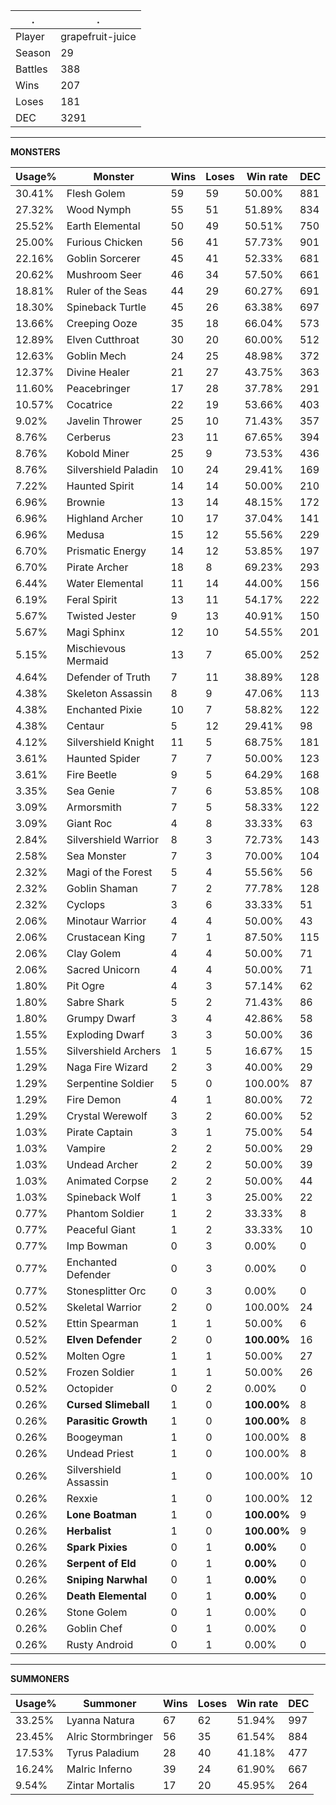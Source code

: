 .|.
|-|-
Player|grapefruit-juice
Season|29
Battles|388
Wins|207
Loses|181
DEC|3291

---
**MONSTERS**

Usage%|Monster|Wins|Loses|Win rate|DEC|
-|-|-|-|-|-|
30.41%|Flesh Golem|59|59|50.00%|881|
27.32%|Wood Nymph|55|51|51.89%|834|
25.52%|Earth Elemental|50|49|50.51%|750|
25.00%|Furious Chicken|56|41|57.73%|901|
22.16%|Goblin Sorcerer|45|41|52.33%|681|
20.62%|Mushroom Seer|46|34|57.50%|661|
18.81%|Ruler of the Seas|44|29|60.27%|691|
18.30%|Spineback Turtle|45|26|63.38%|697|
13.66%|Creeping Ooze|35|18|66.04%|573|
12.89%|Elven Cutthroat|30|20|60.00%|512|
12.63%|Goblin Mech|24|25|48.98%|372|
12.37%|Divine Healer|21|27|43.75%|363|
11.60%|Peacebringer|17|28|37.78%|291|
10.57%|Cocatrice|22|19|53.66%|403|
9.02%|Javelin Thrower|25|10|71.43%|357|
8.76%|Cerberus|23|11|67.65%|394|
8.76%|Kobold Miner|25|9|73.53%|436|
8.76%|Silvershield Paladin|10|24|29.41%|169|
7.22%|Haunted Spirit|14|14|50.00%|210|
6.96%|Brownie|13|14|48.15%|172|
6.96%|Highland Archer|10|17|37.04%|141|
6.96%|Medusa|15|12|55.56%|229|
6.70%|Prismatic Energy|14|12|53.85%|197|
6.70%|Pirate Archer|18|8|69.23%|293|
6.44%|Water Elemental|11|14|44.00%|156|
6.19%|Feral Spirit|13|11|54.17%|222|
5.67%|Twisted Jester|9|13|40.91%|150|
5.67%|Magi Sphinx|12|10|54.55%|201|
5.15%|Mischievous Mermaid|13|7|65.00%|252|
4.64%|Defender of Truth|7|11|38.89%|128|
4.38%|Skeleton Assassin|8|9|47.06%|113|
4.38%|Enchanted Pixie|10|7|58.82%|122|
4.38%|Centaur|5|12|29.41%|98|
4.12%|Silvershield Knight|11|5|68.75%|181|
3.61%|Haunted Spider|7|7|50.00%|123|
3.61%|Fire Beetle|9|5|64.29%|168|
3.35%|Sea Genie|7|6|53.85%|108|
3.09%|Armorsmith|7|5|58.33%|122|
3.09%|Giant Roc|4|8|33.33%|63|
2.84%|Silvershield Warrior|8|3|72.73%|143|
2.58%|Sea Monster|7|3|70.00%|104|
2.32%|Magi of the Forest|5|4|55.56%|56|
2.32%|Goblin Shaman|7|2|77.78%|128|
2.32%|Cyclops|3|6|33.33%|51|
2.06%|Minotaur Warrior|4|4|50.00%|43|
2.06%|Crustacean King|7|1|87.50%|115|
2.06%|Clay Golem|4|4|50.00%|71|
2.06%|Sacred Unicorn|4|4|50.00%|71|
1.80%|Pit Ogre|4|3|57.14%|62|
1.80%|Sabre Shark|5|2|71.43%|86|
1.80%|Grumpy Dwarf|3|4|42.86%|58|
1.55%|Exploding Dwarf|3|3|50.00%|36|
1.55%|Silvershield Archers|1|5|16.67%|15|
1.29%|Naga Fire Wizard|2|3|40.00%|29|
1.29%|Serpentine Soldier|5|0|100.00%|87|
1.29%|Fire Demon|4|1|80.00%|72|
1.29%|Crystal Werewolf|3|2|60.00%|52|
1.03%|Pirate Captain|3|1|75.00%|54|
1.03%|Vampire|2|2|50.00%|29|
1.03%|Undead Archer|2|2|50.00%|39|
1.03%|Animated Corpse|2|2|50.00%|44|
1.03%|Spineback Wolf|1|3|25.00%|22|
0.77%|Phantom Soldier|1|2|33.33%|8|
0.77%|Peaceful Giant|1|2|33.33%|10|
0.77%|Imp Bowman|0|3|0.00%|0|
0.77%|Enchanted Defender|0|3|0.00%|0|
0.77%|Stonesplitter Orc|0|3|0.00%|0|
0.52%|Skeletal Warrior|2|0|100.00%|24|
0.52%|Ettin Spearman|1|1|50.00%|6|
0.52%|**Elven Defender**|2|0|**100.00%**|16|
0.52%|Molten Ogre|1|1|50.00%|27|
0.52%|Frozen Soldier|1|1|50.00%|26|
0.52%|Octopider|0|2|0.00%|0|
0.26%|**Cursed Slimeball**|1|0|**100.00%**|8|
0.26%|**Parasitic Growth**|1|0|**100.00%**|8|
0.26%|Boogeyman|1|0|100.00%|8|
0.26%|Undead Priest|1|0|100.00%|8|
0.26%|Silvershield Assassin|1|0|100.00%|10|
0.26%|Rexxie|1|0|100.00%|12|
0.26%|**Lone Boatman**|1|0|**100.00%**|9|
0.26%|**Herbalist**|1|0|**100.00%**|9|
0.26%|**Spark Pixies**|0|1|**0.00%**|0|
0.26%|**Serpent of Eld**|0|1|**0.00%**|0|
0.26%|**Sniping Narwhal**|0|1|**0.00%**|0|
0.26%|**Death Elemental**|0|1|**0.00%**|0|
0.26%|Stone Golem|0|1|0.00%|0|
0.26%|Goblin Chef|0|1|0.00%|0|
0.26%|Rusty Android|0|1|0.00%|0|

---
**SUMMONERS**

Usage%|Summoner|Wins|Loses|Win rate|DEC|
-|-|-|-|-|-|
33.25%|Lyanna Natura|67|62|51.94%|997|
23.45%|Alric Stormbringer|56|35|61.54%|884|
17.53%|Tyrus Paladium|28|40|41.18%|477|
16.24%|Malric Inferno|39|24|61.90%|667|
9.54%|Zintar Mortalis|17|20|45.95%|264|
